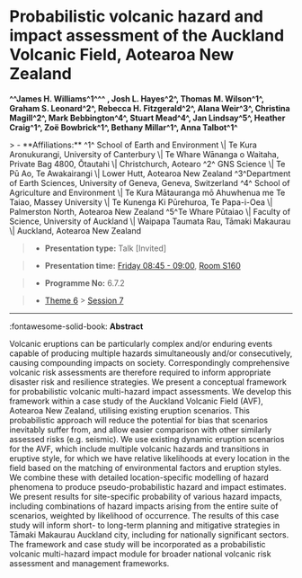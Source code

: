 # Probabilistic volcanic hazard and impact assessment of the Auckland Volcanic Field, Aotearoa New Zealand

**^^James H. Williams^1^^^ , Josh L. Hayes^2^, Thomas M. Wilson^1^, Graham S. Leonard^2^, Rebecca H. Fitzgerald^2^, Alana Weir^3^, Christina Magill^2^, Mark Bebbington^4^, Stuart Mead^4^, Jan Lindsay^5^, Heather Craig^1^, Zoë Bowbrick^1^, Bethany Millar^1^, Anna Talbot^1^**

<!-- more -->> - **Affiliations:** ^1^ School of Earth and Environment \| Te Kura Aronukurangi, University of Canterbury \| Te Whare Wānanga o Waitaha, Private Bag 4800, Ōtautahi \| Christchurch, Aotearo ^2^ GNS Science \| Te Pū Ao, Te Awakairangi \| Lower Hutt, Aotearoa New Zealand ^3^Department of Earth Sciences, University of Geneva, Geneva, Switzerland ^4^ School of Agriculture and Environment \| Te Kura Mātauranga mō Ahuwhenua me Te Taiao, Massey University \| Te Kunenga Ki Pūrehuroa, Te Papa-i-Oea \| Palmerston North, Aotearoa New Zealand ^5^Te Whare Pūtaiao \| Faculty of Science, University of Auckland \| Waipapa Taumata Rau, Tāmaki Makaurau \| Auckland, Aotearoa New Zealand 

> - **Presentation type:** Talk [Invited]

> - **Presentation time:** [Friday 08:45 - 09:00](../sessions_comparison.md#__tabbed_4_2), [Room S160](../maps_venue.md#__tabbed_1_2)

> - **Programme No:** 6.7.2

> - [Theme 6](../theme6.md) > [Session 7](../sessions/session-6-7.md)

--- 

:fontawesome-solid-book: **Abstract**

Volcanic eruptions can be particularly complex and/or enduring events capable of producing multiple hazards simultaneously and/or consecutively, causing compounding impacts on society. Correspondingly comprehensive volcanic risk assessments are therefore required to inform appropriate disaster risk and resilience strategies. We present a conceptual framework for probabilistic volcanic multi-hazard impact assessments. We develop this framework within a case study of the Auckland Volcanic Field (AVF), Aotearoa New Zealand, utilising existing eruption scenarios. This probabilistic approach will reduce the potential for bias that scenarios inevitably suffer from, and allow easier comparison with other similarly assessed risks (e.g. seismic). We use existing dynamic eruption scenarios for the AVF, which include multiple volcanic hazards and transitions in eruptive style, for which we have relative likelihoods at every location in the field based on the matching of environmental factors and eruption styles. We combine these with detailed location-specific modelling of hazard phenomena to produce pseudo-probabilistic hazard and impact estimates. We present results for site-specific probability of various hazard impacts, including combinations of hazard impacts arising from the entire suite of scenarios, weighted by likelihood of occurrence. The results of this case study will inform short- to long-term planning and mitigative strategies in Tāmaki Makaurau Auckland city, including for nationally significant sectors. The framework and case study will be incorporated as a probabilistic volcanic multi-hazard impact module for broader national volcanic risk assessment and management frameworks.

